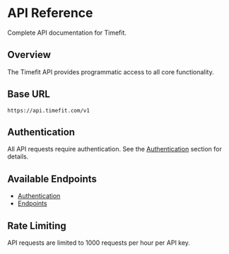 # API Reference

Complete API documentation for Timefit.

## Overview

The Timefit API provides programmatic access to all core functionality.

## Base URL

```
https://api.timefit.com/v1
```

## Authentication

All API requests require authentication. See the [Authentication](./auth) section for details.

## Available Endpoints

- [Authentication](./auth)
- [Endpoints](./endpoints)

## Rate Limiting

API requests are limited to 1000 requests per hour per API key. 